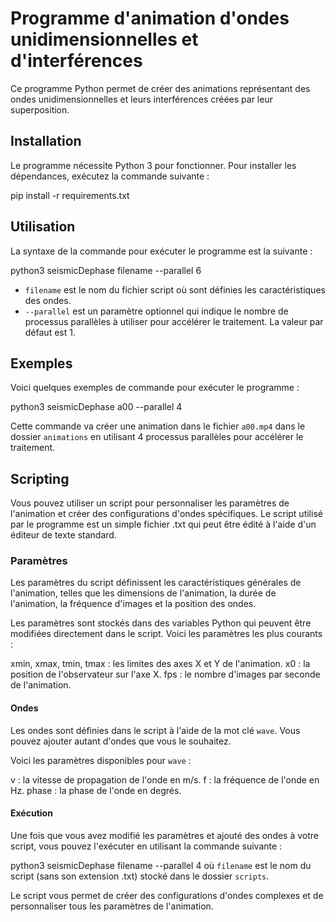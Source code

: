 # Programme d'animation d'ondes unidimensionnelles et d'interférences

Ce programme Python permet de créer des animations représentant des ondes unidimensionnelles 
et leurs interférences créées par leur superposition.


## Installation


Le programme nécessite Python 3 pour fonctionner. Pour installer les dépendances, exécutez la commande suivante :

pip install -r requirements.txt



## Utilisation

La syntaxe de la commande pour exécuter le programme est la suivante :

python3 seismicDephase filename --parallel 6

- `filename` est le nom du fichier script où sont définies les caractéristiques des ondes. 
- `--parallel` est un paramètre optionnel qui indique le nombre de processus parallèles à utiliser pour accélérer le traitement. La valeur par défaut est 1.


## Exemples

Voici quelques exemples de commande pour exécuter le programme :

python3 seismicDephase a00 --parallel 4

Cette commande va créer une animation dans le fichier `a00.mp4` dans le dossier `animations`
 en utilisant 4 processus parallèles pour accélérer le traitement.

## Scripting

Vous pouvez utiliser un script pour personnaliser les paramètres de l'animation et créer des configurations d'ondes spécifiques. 
Le script utilisé par le programme est un simple fichier .txt qui peut être édité à l'aide d'un éditeur de texte standard.

### Paramètres
Les paramètres du script définissent les caractéristiques générales de l'animation, 
telles que les dimensions de l'animation, la durée de l'animation, la fréquence d'images et la position des ondes.

Les paramètres sont stockés dans des variables Python qui peuvent être modifiées directement dans le script. Voici les paramètres les plus courants :

xmin, xmax, tmin, tmax : les limites des axes X et Y de l'animation.
x0 : la position de l'observateur sur l'axe X.
fps : le nombre d'images par seconde de l'animation.

#### Ondes
Les ondes sont définies dans le script à l'aide de la mot clé `wave`. 
Vous pouvez ajouter autant d'ondes que vous le souhaitez.

Voici les paramètres disponibles pour `wave` :

v : la vitesse de propagation de l'onde en m/s.
f : la fréquence de l'onde en Hz.
phase : la phase de l'onde en degrés.

#### Exécution
Une fois que vous avez modifié les paramètres et ajouté des ondes à votre script, vous pouvez l'exécuter en utilisant la commande suivante :

python3 seismicDephase filename --parallel 4
où `filename` est le nom du script (sans son extension .txt) stocké dans le dossier `scripts`.

Le script vous permet de créer des configurations d'ondes complexes et de personnaliser tous les paramètres de l'animation. 







